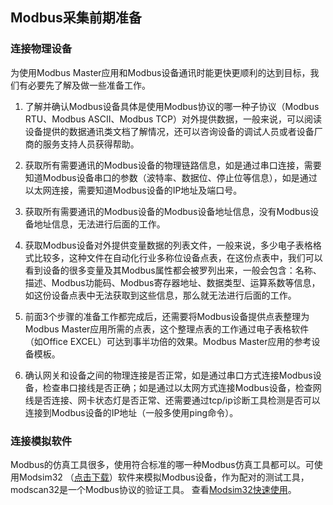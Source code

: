 ## Modbus采集前期准备

### 连接物理设备
为使用Modbus Master应用和Modbus设备通讯时能更快更顺利的达到目标，我们有必要先了解及做一些准备工作。<br/>

1. 了解并确认Modbus设备具体是使用Modbus协议的哪一种子协议（Modbus RTU、Modbus ASCII、Modbus TCP）对外提供数据，一般来说，可以阅读设备提供的数据通讯类文档了解情况，还可以咨询设备的调试人员或者设备厂商的服务支持人员获得帮助。<br/>

2. 获取所有需要通讯的Modbus设备的物理链路信息，如是通过串口连接，需要知道Modbus设备串口的参数（波特率、数据位、停止位等信息），如是通过以太网连接，需要知道Modbus设备的IP地址及端口号。<br/>

3. 获取所有需要通讯的Modbus设备的Modbus设备地址信息，没有Modbus设备地址信息，无法进行后面的工作。<br/>

4. 获取Modbus设备对外提供变量数据的列表文件，一般来说，多少电子表格格式比较多，这种文件在自动化行业多称位设备点表，在这份点表中，我们可以看到设备的很多变量及其Modbus属性都会被罗列出来，一般会包含：名称、描述、Modbus功能码、Modbus寄存器地址、数据类型、运算系数等信息，如这份设备点表中无法获取到这些信息，那么就无法进行后面的工作。<br/>

5. 前面3个步骤的准备工作都完成后，还需要将Modbus设备提供点表整理为Modbus Master应用所需的点表，这个整理点表的工作通过电子表格软件（如Office EXCEL）可达到事半功倍的效果。Modbus Master应用的参考设备模板。<br/>

6. 确认网关和设备之间的物理连接是否正常，如是通过串口方式连接Modbus设备，检查串口接线是否正确；如是通过以太网方式连接Modbus设备，检查网线是否连接、网卡状态灯是否正常、还需要通过tcp/ip诊断工具检测是否可以连接到Modbus设备的IP地址（一般多使用ping命令）。<br/>


### 连接模拟软件
Modbus的仿真工具很多，使用符合标准的哪一种Modbus仿真工具都可以。可使用Modsim32 （[点击下载](http://thingscloud.oss-cn-beijing.aliyuncs.com/download/Modsim32.zip)）软件来模拟Modbus设备，作为配对的测试工具，modscan32是一个Modbus协议的验证工具。 查看[Modsim32快速使用](https://wiki.freeioe.org/doku.php?id=modbus:modsim32)。